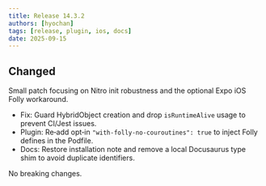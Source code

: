 ```yaml
---
title: Release 14.3.2
authors: [hyochan]
tags: [release, plugin, ios, docs]
date: 2025-09-15
---
```


## Changed

Small patch focusing on Nitro init robustness and the optional Expo iOS Folly workaround.

- Fix: Guard HybridObject creation and drop `isRuntimeAlive` usage to prevent CI/Jest issues.
- Plugin: Re‑add opt‑in `"with-folly-no-couroutines": true` to inject Folly defines in the Podfile.
- Docs: Restore installation note and remove a local Docusaurus type shim to avoid duplicate identifiers.

No breaking changes.
